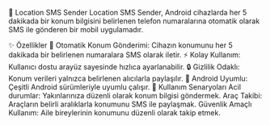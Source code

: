 📍 Location SMS Sender
Location SMS Sender, Android cihazlarda her 5 dakikada bir konum bilgisini belirlenen telefon numaralarına otomatik olarak SMS ile gönderen bir mobil uygulamadır.

✨ Özellikler
📌 Otomatik Konum Gönderimi: Cihazın konumunu her 5 dakikada bir belirlenen numaralara SMS olarak iletir.
⚡ Kolay Kullanım: Kullanıcı dostu arayüz sayesinde hızlıca ayarlanabilir.
🔒 Gizlilik Odaklı: Konum verileri yalnızca belirlenen alıcılarla paylaşılır.
📱 Android Uyumlu: Çeşitli Android sürümleriyle uyumlu çalışır.
🚀 Kullanım Senaryoları
Acil durumlar: Yakınlarınıza düzenli olarak konum bilgisi göndermek.
Araç Takibi: Araçların belirli aralıklarla konumunu SMS ile paylaşmak.
Güvenlik Amaçlı Kullanım: Aile bireylerinin konumunu düzenli olarak takip etmek.

